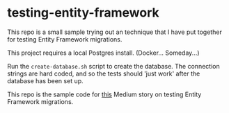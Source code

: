# testing-entity-framework

This repo is a small sample trying out an technique that I have put together for testing Entity Framework migrations.

This project requires a local Postgres install. (Docker... Someday...)

Run the `create-database.sh` script to create the database. The connection strings are hard coded, and so the tests should 'just work' after the database has been set up. 

This repo is the sample code for [this](https://medium.com/@andy.watt83/testing-entity-framework-migrations-9bc5dc25190b) Medium story on testing Entity Framework migrations. 
